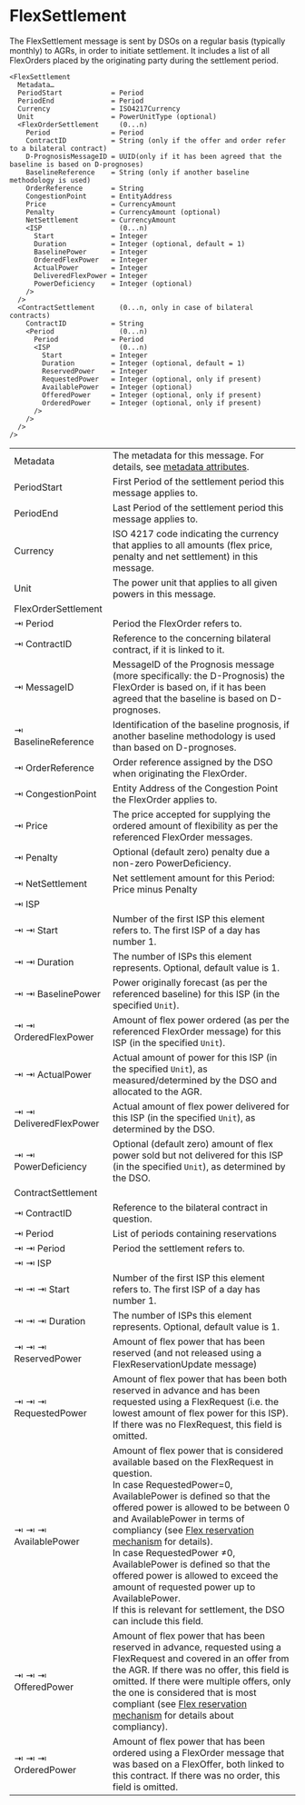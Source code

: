 <!--
SPDX-FileCopyrightText: 2020-2023 Contributors to the Shapeshifter project

SPDX-License-Identifier: Apache-2.0
-->

# FlexSettlement

The FlexSettlement message is sent by DSOs on a regular basis (typically monthly) to AGRs, in order to initiate settlement.
It includes a list of all FlexOrders placed by the originating party during the settlement period.

```
<FlexSettlement
  Metadata…
  PeriodStart            = Period
  PeriodEnd              = Period
  Currency               = ISO4217Currency
  Unit                   = PowerUnitType (optional)
  <FlexOrderSettlement     (0...n)
    Period               = Period
    ContractID           = String (only if the offer and order refer to a bilateral contract)
    D-PrognosisMessageID = UUID(only if it has been agreed that the baseline is based on D-prognoses)
    BaselineReference    = String (only if another baseline methodology is used)
    OrderReference       = String
    CongestionPoint      = EntityAddress
    Price                = CurrencyAmount
    Penalty              = CurrencyAmount (optional)
    NetSettlement        = CurrencyAmount
    <ISP                   (0...n)
      Start              = Integer
      Duration           = Integer (optional, default = 1)
      BaselinePower      = Integer
      OrderedFlexPower   = Integer
      ActualPower        = Integer
      DeliveredFlexPower = Integer
      PowerDeficiency    = Integer (optional)
    />
  />
  <ContractSettlement      (0...n, only in case of bilateral contracts)
    ContractID           = String
    <Period                (0...n)
      Period             = Period
      <ISP                 (0...n)
        Start            = Integer
        Duration         = Integer (optional, default = 1)
        ReservedPower    = Integer
        RequestedPower   = Integer (optional, only if present)
        AvailablePower   = Integer (optional)
        OfferedPower     = Integer (optional, only if present)
        OrderedPower     = Integer (optional, only if present)
      />
    />
  />
/>
```


|                        |                                                                                                                                                                                                                                                                                                                                                                                                                                                                                                                                                                                  |
|------------------------|----------------------------------------------------------------------------------------------------------------------------------------------------------------------------------------------------------------------------------------------------------------------------------------------------------------------------------------------------------------------------------------------------------------------------------------------------------------------------------------------------------------------------------------------------------------------------------|
| Metadata               | The metadata for this message. For details, see [metadata attributes](metadata-attributes.md).                                                                                                                                                                                                                                                                                                                                                                                                                                                                                   |
| PeriodStart            | First Period of the settlement period this message applies to.                                                                                                                                                                                                                                                                                                                                                                                                                                                                                                                   |
| PeriodEnd              | Last Period of the settlement period this message applies to.                                                                                                                                                                                                                                                                                                                                                                                                                                                                                                                    |
| Currency               | ISO 4217 code indicating the currency that applies to all amounts (flex price, penalty and net settlement) in this message.                                                                                                                                                                                                                                                                                                                                                                                                                                                      |
| Unit                   | The power unit that applies to all given powers in this message.                                                                                                                                                                                                                                                                                                                                                                                                                                                                                                                 | 
| FlexOrderSettlement    |                                                                                                                                                                                                                                                                                                                                                                                                                                                                                                                                                                                  |
| ⇥ Period               | Period the FlexOrder refers to.                                                                                                                                                                                                                                                                                                                                                                                                                                                                                                                                                  |
| ⇥ ContractID           | Reference to the concerning bilateral contract, if it is linked to it.                                                                                                                                                                                                                                                                                                                                                                                                                                                                                                           |
| ⇥ MessageID            | MessageID  of the Prognosis message (more specifically: the D-Prognosis) the FlexOrder is based on, if it has been agreed that the baseline is based on D-prognoses.                                                                                                                                                                                                                                                                                                                                                                                                             |
| ⇥ BaselineReference    | Identification of the baseline prognosis, if another baseline methodology is used than based on D-prognoses.                                                                                                                                                                                                                                                                                                                                                                                                                                                                     |
| ⇥ OrderReference       | Order reference assigned by the DSO when originating the FlexOrder.                                                                                                                                                                                                                                                                                                                                                                                                                                                                                                              |
| ⇥ CongestionPoint      | Entity Address of the Congestion Point the FlexOrder applies to.                                                                                                                                                                                                                                                                                                                                                                                                                                                                                                                 |
| ⇥ Price                | The price accepted for supplying the ordered amount of flexibility as per the referenced FlexOrder messages.                                                                                                                                                                                                                                                                                                                                                                                                                                                                     |
| ⇥ Penalty              | Optional (default zero) penalty due a non-zero PowerDeficiency.                                                                                                                                                                                                                                                                                                                                                                                                                                                                                                                  |
| ⇥ NetSettlement        | Net settlement amount for this Period: Price minus Penalty                                                                                                                                                                                                                                                                                                                                                                                                                                                                                                                       |
| ⇥ ISP                  |                                                                                                                                                                                                                                                                                                                                                                                                                                                                                                                                                                                  |
| ⇥ ⇥ Start              | Number of the first ISP this element refers to. The first ISP of a day has number 1.                                                                                                                                                                                                                                                                                                                                                                                                                                                                                             |
| ⇥ ⇥ Duration           | The number of ISPs this element represents. Optional, default value is 1.                                                                                                                                                                                                                                                                                                                                                                                                                                                                                                        |
| ⇥ ⇥ BaselinePower      | Power originally forecast (as per the referenced baseline) for this ISP (in the specified `Unit`).                                                                                                                                                                                                                                                                                                                                                                                                                                                                               |
| ⇥ ⇥ OrderedFlexPower   | Amount of flex power ordered (as per the referenced FlexOrder message) for this ISP (in the specified `Unit`).                                                                                                                                                                                                                                                                                                                                                                                                                                                                   |
| ⇥ ⇥ ActualPower        | Actual amount of power for this ISP (in the specified `Unit`), as measured/determined by the DSO and allocated to the AGR.                                                                                                                                                                                                                                                                                                                                                                                                                                                       |
| ⇥ ⇥ DeliveredFlexPower | Actual amount of flex power delivered for this ISP (in the specified `Unit`), as determined by the DSO.                                                                                                                                                                                                                                                                                                                                                                                                                                                                          |
| ⇥ ⇥ PowerDeficiency    | Optional (default zero) amount of flex power sold but not delivered for this ISP (in the specified `Unit`), as determined by the DSO.                                                                                                                                                                                                                                                                                                                                                                                                                                            |
| ContractSettlement     |                                                                                                                                                                                                                                                                                                                                                                                                                                                                                                                                                                                  |
| ⇥ ContractID           | Reference to the bilateral contract in question.                                                                                                                                                                                                                                                                                                                                                                                                                                                                                                                                 |
| ⇥ Period               | List of periods containing reservations                                                                                                                                                                                                                                                                                                                                                                                                                                                                                                                                          |
| ⇥ ⇥ Period             | Period the settlement refers to.                                                                                                                                                                                                                                                                                                                                                                                                                                                                                                                                                 |
| ⇥ ⇥ ISP                |                                                                                                                                                                                                                                                                                                                                                                                                                                                                                                                                                                                  |
| ⇥ ⇥ ⇥ Start            | Number of the first ISP this element refers to. The first ISP of a day has number 1.                                                                                                                                                                                                                                                                                                                                                                                                                                                                                             |
| ⇥ ⇥ ⇥ Duration         | The number of ISPs this element represents. Optional, default value is 1.                                                                                                                                                                                                                                                                                                                                                                                                                                                                                                        |
| ⇥ ⇥ ⇥ ReservedPower    | Amount of flex power that has been reserved (and not released using a FlexReservationUpdate message)                                                                                                                                                                                                                                                                                                                                                                                                                                                                             |
| ⇥ ⇥ ⇥ RequestedPower   | Amount of flex power that has been both reserved in advance and has been requested using a FlexRequest (i.e. the lowest amount of flex power for this ISP). If there was no FlexRequest, this field is omitted.                                                                                                                                                                                                                                                                                                                                                                  |
| ⇥ ⇥ ⇥ AvailablePower   | Amount of flex power that is considered available based on the FlexRequest in question.</br>In case RequestedPower=0, AvailablePower is defined so that the offered power is allowed to be between 0 and AvailablePower in terms of compliancy (see [Flex reservation mechanism](../../appendix/flex-reservation-mechanism.md) for details).</br>In case RequestedPower ≠0, AvailablePower is defined so that the offered power is allowed to exceed the amount of requested power up to AvailablePower.</br>If this is relevant for settlement, the DSO can include this field. |
| ⇥ ⇥ ⇥ OfferedPower     | Amount of flex power that has been reserved in advance, requested using a FlexRequest and covered in an offer from the AGR. If there was no offer, this field is omitted. If there were multiple offers, only the one is considered that is most compliant (see [Flex reservation mechanism](../../appendix/flex-reservation-mechanism.md) for details about compliancy).                                                                                                                                                                                                        |
| ⇥ ⇥ ⇥ OrderedPower     | Amount of flex power that has been ordered using a FlexOrder message that was based on a FlexOffer, both linked to this contract. If there was no order, this field is omitted.                                                                                                                                                                                                                                                                                                                                                                                                  |
